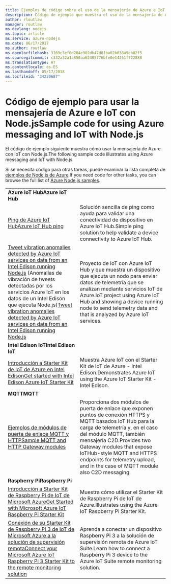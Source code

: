 ```yaml
---
title: Ejemplos de código sobre el uso de la mensajería de Azure e IoT con Node.js
description: Código de ejemplo que muestra el uso de la mensajería de Azure e IoT con Node.js
author: rloutlaw
manager: routlaw
ms.devlang: nodejs
ms.topic: article
ms.service: azure-nodejs
ms.date: 06/17/2017
ms.author: routlaw
ms.openlocfilehash: 3169c3ef0d204e902db47d81ba02b638a5eb02f5
ms.sourcegitcommit: c332a32a1a850aa62405776bfe0e14251f722888
ms.translationtype: HT
ms.contentlocale: es-ES
ms.lasthandoff: 05/17/2018
ms.locfileid: "34220687"
---
```

# <a name="sample-code-for-using-azure-messaging-and-iot-with-nodejs"></a><span data-ttu-id="44a82-103">Código de ejemplo para usar la mensajería de Azure e IoT con Node.js</span><span class="sxs-lookup"><span data-stu-id="44a82-103">Sample code for using Azure messaging and IoT with Node.js</span></span>

<span data-ttu-id="44a82-104">El código de ejemplo siguiente muestra cómo usar la mensajería de Azure con IoT con Node.js.</span><span class="sxs-lookup"><span data-stu-id="44a82-104">The following sample code illustrates using Azure messaging and IoT with Node.js</span></span>

<span data-ttu-id="44a82-105">Si se necesita código para otras tareas, puede examinar la lista completa de [ejemplos de Node.js de Azure](https://azure.microsoft.com/resources/samples/?term=nodejs).</span><span class="sxs-lookup"><span data-stu-id="44a82-105">If you need code for other tasks, you can browse the full list of [Azure Node.js samples](https://azure.microsoft.com/resources/samples/?term=nodejs).</span></span>

| | |
|---|---|
| <span data-ttu-id="44a82-106">**Azure IoT Hub**</span><span class="sxs-lookup"><span data-stu-id="44a82-106">**Azure IoT Hub**</span></span> ||
| [<span data-ttu-id="44a82-107">Ping de Azure IoT Hub</span><span class="sxs-lookup"><span data-stu-id="44a82-107">Azure IoT Hub ping</span></span>](https://github.com/Azure-Samples/iot-hub-node-ping) | <span data-ttu-id="44a82-108">Solución sencilla de ping como ayuda para validar una conectividad de dispositivo en Azure IoT Hub.</span><span class="sxs-lookup"><span data-stu-id="44a82-108">Simple ping solution to help validate a device connectivity to Azure IoT Hub.</span></span> |
| <span data-ttu-id="44a82-109">[Tweet vibration anomalies detected by Azure IoT services on data from an Intel Edison running Node.js](https://azure.microsoft.com/resources/samples/iot-hub-nodejs-intel-edison-vibration-anomaly-detection/) (Anomalías de vibración de tweets detectadas por los servicios Azure IoT en los datos de un Intel Edison que ejecuta Node.js)</span><span class="sxs-lookup"><span data-stu-id="44a82-109">[Tweet vibration anomalies detected by Azure IoT services on data from an Intel Edison running Node.js](https://azure.microsoft.com/resources/samples/iot-hub-nodejs-intel-edison-vibration-anomaly-detection/)</span></span> | <span data-ttu-id="44a82-110">Proyecto de IoT con Azure IoT Hub y que muestra un dispositivo que ejecuta un nodo para enviar datos de telemetría que se analizan mediante servicios IoT de Azure.</span><span class="sxs-lookup"><span data-stu-id="44a82-110">IoT project using Azure IoT Hub and showing a device running node to send telemetry data and that is analyzed by Azure IoT services.</span></span> |
| <span data-ttu-id="44a82-111">**Intel Edison IoT**</span><span class="sxs-lookup"><span data-stu-id="44a82-111">**Intel Edison IoT**</span></span> ||
| [<span data-ttu-id="44a82-112">Introducción a Starter Kit de IoT de Azure en Intel Edison</span><span class="sxs-lookup"><span data-stu-id="44a82-112">Get started with Intel Edison Azure IoT Starter Kit</span></span>](https://github.com/Azure-Samples/iot-hub-node-intel-edison-getstartedkit) | <span data-ttu-id="44a82-113">Muestra Azure IoT con el Starter Kit de IoT de Azure - Intel Edison.</span><span class="sxs-lookup"><span data-stu-id="44a82-113">Demonstrates Azure IoT using the Azure IoT Starter Kit - Intel Edison.</span></span> |
| <span data-ttu-id="44a82-114">**MQTT**</span><span class="sxs-lookup"><span data-stu-id="44a82-114">**MQTT**</span></span> ||
| [<span data-ttu-id="44a82-115">Ejemplos de módulos de puerta de enlace MQTT y HTTP</span><span class="sxs-lookup"><span data-stu-id="44a82-115">Sample MQTT and HTTP Gateway modules</span></span>](https://github.com/Azure-Samples/iot-gateway-mqtt-http) | <span data-ttu-id="44a82-116">Proporciona dos módulos de puerta de enlace que exponen puntos de conexión HTTPS y MQTT basados IoT Hub para la carga de telemetría y, en el caso del módulo MQTT, también mensajería C2D.</span><span class="sxs-lookup"><span data-stu-id="44a82-116">Provides two Gateway modules that expose IoTHub-style MQTT and HTTPS endpoints for telemetry upload, and in the case of MQTT module also C2D messaging.</span></span> |
| <span data-ttu-id="44a82-117">**Raspberry Pi**</span><span class="sxs-lookup"><span data-stu-id="44a82-117">**Raspberry Pi**</span></span> ||
| [<span data-ttu-id="44a82-118">Introducción a Starter Kit de Raspberry Pi de IoT de Microsoft Azure</span><span class="sxs-lookup"><span data-stu-id="44a82-118">Get Started with Microsoft Azure IoT Raspberry Pi Starter Kit</span></span>](https://github.com/Azure-Samples/iot-hub-node-raspberrypi-getting-started) | <span data-ttu-id="44a82-119">Muestra cómo utilizar el Starter Kit de Raspberry Pi de IoT de Azure.</span><span class="sxs-lookup"><span data-stu-id="44a82-119">Illustrates using the Azure IoT Raspberry Pi Starter Kit.</span></span> |
| [<span data-ttu-id="44a82-120">Conexión de su Starter Kit de Raspberry Pi 3 de IoT de Microsoft Azure a la solución de supervisión remota</span><span class="sxs-lookup"><span data-stu-id="44a82-120">Connect your Microsoft Azure IoT Raspberry Pi 3 Starter Kit to the remote monitoring solution</span></span>](https://azure.microsoft.com/resources/samples/iot-remote-monitoring-node-raspberrypi-getstartedkit/) | <span data-ttu-id="44a82-121">Aprenda a conectar un dispositivo Raspberry Pi 3 a la solución de supervisión remota de Azure IoT Suite.</span><span class="sxs-lookup"><span data-stu-id="44a82-121">Learn how to connect a Raspberry Pi 3 device to the Azure IoT Suite remote monitoring solution.</span></span> |
